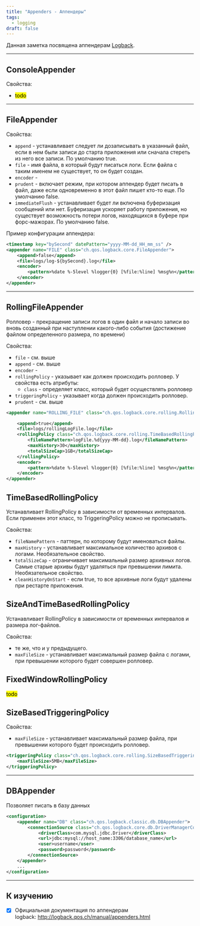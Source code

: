 ```yaml
---
title: "Appenders - Аппендеры"
tags:
  - logging
draft: false
---
```


Данная заметка посвящена аппендерам [Logback](../external_lib/logback.md).

---
## ConsoleAppender
Свойства:
- <mark>todo</mark>

---
## FileAppender
Свойства:

- `append` - устанавливает следует ли дозаписывать в указанный файл, если в нем были записи до старта приложения или сначала стереть из него все записи. По умолчанию true.
- `file` - имя файла, в который будут писаться логи. Если файла с таким именем не существует, то он будет создан.
- `encoder` -
- `prudent` - включает режим, при котором аппендер будет писать в файл, даже если одновременно в этот файл пишет кто-то еще. По умолчанию false.
- `immediateFlush` - устанавливает будет ли включена буферизация сообщений или нет. Буферизация ускоряет работу приложения, но существует возможность потери логов, находящихся в буфере при форс-мажорах. По умолчанию false.

Пример конфигурации аппендера:
```xml
<timestamp key="bySecond" datePattern="yyyy-MM-dd_HH_mm_ss" />
<appender name="FILE" class="ch.qos.logback.core.FileAppender">
    <append>false</append>
    <file>logs/log-${bySecond}.log</file>
    <encoder>
        <pattern>%date %-5level %logger{0} [%file:%line] %msg%n</pattern>
    </encoder>
</appender>
```

---
## RollingFileAppender

Ролловер - прекращение записи логов в один файл и начало записи во вновь созданный при наступлении какого-либо события (достижение файлом определенного размера, по времени)

Свойства:

- `file` - см. выше
- `append` - см. выше
- `encoder` -
- `rollingPolicy` - указывает как должен происходить ролловер. У свойства есть атрибуты:
    - `class` - определяет класс, который будет осуществлять ролловер
- `triggeringPolicy` - указывает когда должен происходить ролловер.
- `prudent` - см. выше

```xml
<appender name="ROLLING_FILE" class="ch.qos.logback.core.rolling.RollingFileAppender">

    <append>true</append>
    <file>logs/rollingLogFile.log</file>
    <rollingPolicy class="ch.qos.logback.core.rolling.TimeBasedRollingPolicy">
        <fileNamePattern>logFile.%d{yyy-MM-dd}.log</fileNamePattern>
        <maxHistory>30</maxHistory>
        <totalSizeCap>1GB</totalSizeCap>
    </rollingPolicy>
    <encoder>
        <pattern>%date %-5level %logger{0} [%file:%line] %msg%n</pattern>
    </encoder>
</appender>
```

## TimeBasedRollingPolicy

Устанавливает RollingPolicy в зависимости от временных интервалов. Если применен этот класс, то TriggeringPolicy можно не прописывать.

Свойства:

- `fileNamePattern` - паттерн, по которому будут именоваться файлы.
- `maxHistory` - устанавливает максимальное количество архивов с логами. Необязательное свойство.
- `totalSizeCap` - ограничивает максимальный размер архивных логов. Самые старые архивы будут удаляться при превышении лимита. Необязательное свойство.
- `cleanHistoryOnStart` - если true, то все архивные логи будут удалены при рестарте приложения.

## SizeAndTimeBasedRollingPolicy

Устанавливает RollingPolicy в зависимости от временных интервалов и размера лог-файлов.

Свойства:

- те же, что и у предыдущего.
- `maxFileSize` - устанавливает максимальный размер файла с логами, при превышении которого будет совершен ролловер.

## FixedWindowRollingPolicy
<mark>todo</mark>

## SizeBasedTriggeringPolicy
Свойства:

- `maxFileSize` - устанавливает максимальный размер файла, при превышении которого будет происходить ролловер.
```xml
<triggeringPolicy class="ch.qos.logback.core.rolling.SizeBasedTriggeringPolicy">
    <maxFileSize>5MB</maxFileSize>
</triggeringPolicy>
```

---
## DBAppender
Позволяет писать в базу данных
```xml
<configuration>
    <appender name="DB" class="ch.qos.logback.classic.db.DBAppender">
        <connectionSource class="ch.qos.logback.core.db.DriverManagerConnectionSource">
            <driverClass>com.mysql.jdbc.Driver</driverClass>
            <url>jdbc:mysql://host_name:3306/database_name</url>
            <user>username</user>
            <password>password</password>
        </connectionSource>
    </appender>
    ...
</configuration>
```

---
## К изучению
- [X] Официальная документация по аппендерам logback: http://logback.qos.ch/manual/appenders.html